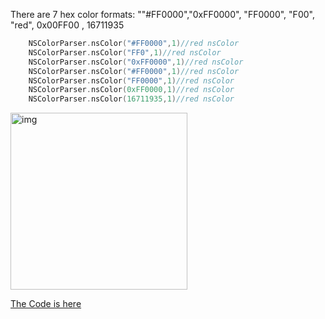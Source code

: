 There are 7 hex color formats: ""#FF0000","0xFF0000", "FF0000", "F00", "red", 0x00FF00 , 16711935
```swift
	NSColorParser.nsColor("#FF0000",1)//red nsColor
	NSColorParser.nsColor("FF0",1)//red nsColor
	NSColorParser.nsColor("0xFF0000",1)//red nsColor
	NSColorParser.nsColor("#FF0000",1)//red nsColor
	NSColorParser.nsColor("FF0000",1)//red nsColor
	NSColorParser.nsColor(0xFF0000,1)//red nsColor
	NSColorParser.nsColor(16711935,1)//red nsColor
```
<img width="283" alt="img" src="https://dl.dropboxusercontent.com/u/2559476/Screen Shot 2015-11-10 at 10.38.27.png">

[The Code is here](https://github.com/eonist/swift-utils/blob/2882002682c4d2a3dc7cb3045c45f66ed59d566d/geom/color/NSColorParser.swift) 
